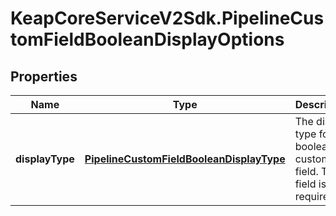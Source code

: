 # KeapCoreServiceV2Sdk.PipelineCustomFieldBooleanDisplayOptions

## Properties

Name | Type | Description | Notes
------------ | ------------- | ------------- | -------------
**displayType** | [**PipelineCustomFieldBooleanDisplayType**](PipelineCustomFieldBooleanDisplayType.md) | The display type for the boolean custom field. This field is required. | 


